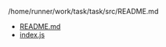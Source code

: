 /home/runner/work/task/task/src/README.md
- [README.md](https:/github.com/Rakemoon/task/blob/master/home/runner/work/task/task/src/README.md)
- [index.js](https:/github.com/Rakemoon/task/blob/master/home/runner/work/task/task/src/index.js)